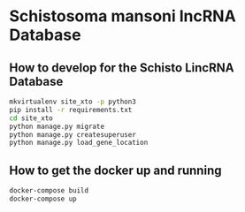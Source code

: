 # Schistosoma mansoni lncRNA Database

## How to develop for the Schisto LincRNA Database

```bash
mkvirtualenv site_xto -p python3
pip install -r requirements.txt
cd site_xto
python manage.py migrate
python manage.py createsuperuser
python manage.py load_gene_location
```

## How to get the docker up and running

```bash
docker-compose build
docker-compose up
```
